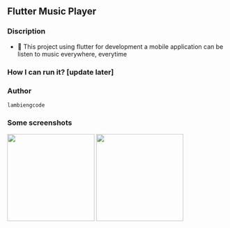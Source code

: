 ## Flutter Music Player

### Discription
- :rocket: This project using flutter for development a mobile application can be listen to music everywhere, everytime

### How I can run it? [update later]

### Author
```text
lambiengcode
```

### Some screenshots

<p>
<img src="https://github.com/lambiengcode/flutter_music_player/blob/master/screenshots/home1.png?raw=true" width="200px"/>
<img src="https://github.com/lambiengcode/flutter_music_player/blob/master/screenshots/home2.png?raw=true" width="200px"/>
</p>
